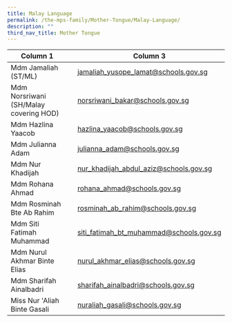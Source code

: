 ```yaml
---
title: Malay Language
permalink: /the-mps-family/Mother-Tongue/Malay-Language/
description: ""
third_nav_title: Mother Tongue
---
```



| Column 1 |  | Column 3 |
| -------- | -------- | -------- |
| Mdm Jamaliah (ST/ML)     |      | jamaliah_yusope_lamat@schools.gov.sg     |
| Mdm Norsriwani (SH/Malay covering HOD)     |      | norsriwani_bakar@schools.gov.sg     |
| Mdm Hazlina Yaacob     |      | hazlina_yaacob@schools.gov.sg     |
| Mdm Julianna Adam     |      | julianna_adam@schools.gov.sg     |
| Mdm Nur Khadijah     |      | nur_khadijah_abdul_aziz@schools.gov.sg     |
| Mdm Rohana Ahmad     |      | rohana_ahmad@schools.gov.sg     |
| Mdm Rosminah Bte Ab Rahim     |      | rosminah_ab_rahim@schools.gov.sg     |
| Mdm Siti Fatimah Muhammad     |      | siti_fatimah_bt_muhammad@schools.gov.sg     |
| Mdm Nurul Akhmar Binte Elias     |      | nurul_akhmar_elias@schools.gov.sg     |
| Mdm Sharifah Ainalbadri     |      | sharifah_ainalbadri@schools.gov.sg     |
| Miss Nur 'Aliah Binte Gasali     |      | nuraliah_gasali@schools.gov.sg     |
